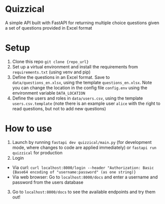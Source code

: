 Quizzical
=========
A simple API built with FastAPI for returning multiple choice questions given a set of questions provided in Excel format

# Setup
1. Clone this repo `git clone {repo_url}`
2. Set up a virtual environment and install the requirements from `requirements.txt` (using venv and pip)
3. Define the questions in an Excel format. Save to `data/questions_en.xlsx`, using the template `questions_en.xlsx`. Note you can change the location in the config file `config.env` using the environment variable `DATA_LOCATION`
4. Define the users and roles in `data/users.csv`, using the template `users.csv.template` (note there is an example user `alice` with the right to read questions, but not to add new questions)

# How to use
1. Launch by running `fastapi dev quizzical/main.py` (for development mode, where changes to code are applied immediately) or `fastapi run quizzical` for production
2. Login
- Via curl: `curl localhost:8000/login --header "Authorization: Basic {Base64 encoding of "username:password" (as one string)}`
- Via web browser: Go to `localhost:8000/docs` and enter a username and password from the users database
3. Go to `localhost:8000/docs` to see the available endpoints and try them out!
